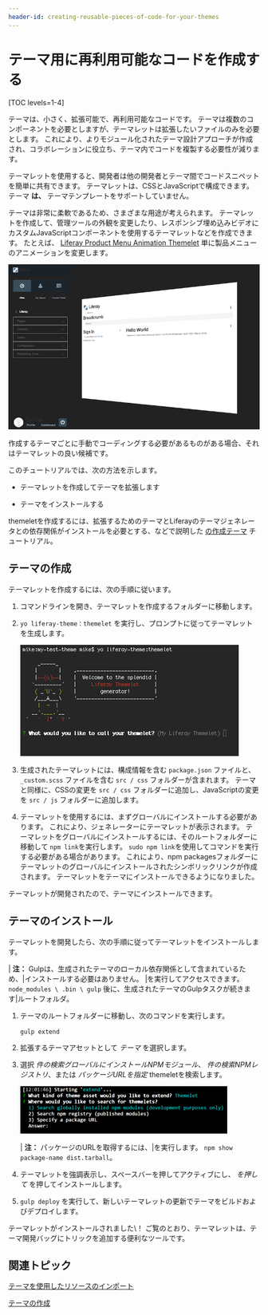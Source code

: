 ```yaml
---
header-id: creating-reusable-pieces-of-code-for-your-themes
---
```


# テーマ用に再利用可能なコードを作成する

[TOC levels=1-4]

テーマは、小さく、拡張可能で、再利用可能なコードです。 テーマは複数のコンポーネントを必要としますが、テーマレットは拡張したいファイルのみを必要とします。 これにより、よりモジュール化されたテーマ設計アプローチが作成され、コラボレーションに役立ち、テーマ内でコードを複製する必要性が減ります。

テーマレットを使用すると、開発者は他の開発者とテーマ間でコードスニペットを簡単に共有できます。 テーマレットは、CSSとJavaScriptで構成できます。 テーマ **は、** テーマテンプレートをサポートしていません。

テーマは非常に柔軟であるため、さまざまな用途が考えられます。 テーマレットを作成して、管理ツールの外観を変更したり、レスポンシブ埋め込みビデオにカスタムJavaScriptコンポーネントを使用するテーマレットなどを作成できます。 たとえば、 [Liferay Product Menu Animation Themelet](https://www.npmjs.com/package/lfr-product-menu-animation-themelet) 単に製品メニューのアニメーションを変更します。

![図1：テーマレットを使用してUIの1つの側面を変更し、他のテーマで再利用できます。](../../../../images/product-menu-animation-themelet.png)

作成するテーマごとに手動でコーディングする必要があるものがある場合、それはテーマレットの良い候補です。

このチュートリアルでは、次の方法を示します。

  - テーマレットを作成してテーマを拡張します

  - テーマをインストールする

themeletを作成するには、拡張するためのテーマとLiferayのテーマジェネレータとの依存関係がインストールを必要とする、などで説明した [の作成テーマ](/docs/7-1/tutorials/-/knowledge_base/t/creating-themes) チュートリアル。

## テーマの作成

テーマレットを作成するには、次の手順に従います。

1.  コマンドラインを開き、テーマレットを作成するフォルダーに移動します。

2.  `yo liferay-theme：themelet` を実行し、プロンプトに従ってテーマレットを生成します。

    ![図2：Themeletサブジェネレーターは、テーマレットの作成プロセスを自動化し、迅速かつ簡単にします。](../../../../images/themelet-prompt.png)

3.  生成されたテーマレットには、構成情報を含む `package.json` ファイルと、 `_custom.scss` ファイルを含む `src / css` フォルダーが含まれます。 テーマと同様に、CSSの変更を `src / css` フォルダーに追加し、JavaScriptの変更を `src / js` フォルダーに追加します。

4.  テーマレットを使用するには、まずグローバルにインストールする必要があります。 これにより、ジェネレーターにテーマレットが表示されます。 テーマレットをグローバルにインストールするには、そのルートフォルダーに移動して `npm link`を実行します。 `sudo npm link`を使用してコマンドを実行する必要がある場合があります。 これにより、npm packagesフォルダーにテーマレットのグローバルにインストールされたシンボリックリンクが作成されます。 テーマレットをテーマにインストールできるようになりました。

テーマレットが開発されたので、テーマにインストールできます。

## テーマのインストール

テーマレットを開発したら、次の手順に従ってテーマレットをインストールします。

| **注：** Gulpは、生成されたテーマのローカル依存関係として含まれているため、|インストールする必要はありません。 |を実行してアクセスできます。 `node_modules \ .bin \ gulp` 後に、生成されたテーマのGulpタスクが続きます|ルートフォルダ。

1.  テーマのルートフォルダーに移動し、次のコマンドを実行します。
   
        gulp extend

2.  拡張するテーマアセットとして *テーマ* を選択します。

3.  選択 *件の検索グローバルにインストールNPMモジュール*、 *件の検索NPMレジストリ*、または *パッケージURLを指定* themeletを検索します。

    ![図3：グローバルにインストールされたnpmモジュール、公開されたnpmモジュール、またはパッケージURLを使用してテーマを拡張できます。](../../../../images/install-themelet.png)

    | **注：** パッケージのURLを取得するには、|を実行します。 `npm show package-name dist.tarball`。

4.  テーマレットを強調表示し、スペースバーを押してアクティブにし、 *を押して* を押してインストールします。

5.  `gulp deploy` を実行して、新しいテーマレットの更新でテーマをビルドおよびデプロイします。

テーマレットがインストールされました\！ ご覧のとおり、テーマレットは、テーマ開発バッグにトリックを追加する便利なツールです。

## 関連トピック

[テーマを使用したリソースのインポート](/docs/7-1/tutorials/-/knowledge_base/t/importing-resources-with-a-theme)

[テーマの作成](/docs/7-1/tutorials/-/knowledge_base/t/creating-themes)
